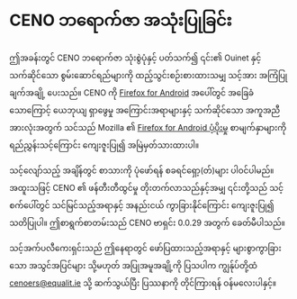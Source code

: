 # CENO ဘရောက်ဇာ အသုံးပြုခြင်း

ဤအခန်းတွင် CENO ဘရောက်ဇာ သုံးစွဲပုံနှင့် ပတ်သက်၍ ၎င်း၏ Ouinet နှင့် သက်ဆိုင်သော စွမ်းဆောင်ရည်များကို ထည့်သွင်းစဉ်းစားထားသမျှ သင့်အား အကြံပြုချက်အချို့ ပေးသည်။ CENO ကို [Firefox for Android][] အပေါ်တွင် အခြေခံသောကြောင့် ယေဘုယျ ရှာဖွေမှု အကြောင်းအရာများနှင့် သက်ဆိုင်သော အကူအညီအားလုံးအတွက် သင်သည် Mozilla ၏ [Firefox for Android ပံ့ပိုးမှု][] စာမျက်နှာများကို ရည်ညွှန်းသင့်ကြောင်း ကျေးဇူးပြု၍ အမြဲမှတ်သားထားပါ။

သင့်လျော်သည့် အချိန်တွင် စာသားကို ပုံဖော်ရန် စခရင်ရှော့(တ်)များ ပါဝင်ပါမည်။ အထူးသဖြင့် CENO ၏ ဖန်တီးတီထွင်မှု တိုးတက်လာသည်နှင့်အမျှ ၎င်းတို့သည်  သင့်စက်ပေါ်တွင် သင်မြင်သည့်အရာနှင့် အနည်းငယ် ကွာခြားနိုင်ကြောင်း ကျေးဇူးပြု၍  သတိပြုပါ။ ဤစာရွက်စာတမ်းသည် CENO ဗာရှင်း 0.0.29 အတွက် ခေတ်မီပါသည်။

သင့်အက်ပလီကေးရှင်းသည် ဤနေရာတွင် ဖော်ပြထားသည့်အရာနှင့် များစွာကွာခြားသော အသွင်အပြင်များ သို့မဟုတ် အပြုအမူအချို့ကို ပြသပါက ကျွန်ုပ်တို့ထံ [cenoers@equalit.ie](mailto:cenoers@equalit.ie) သို့ ဆက်သွယ်ပြီး ပြဿနာကို တိုင်ကြားရန် ဝန်မလေးပါနှင့်။

[Firefox for Android]: https://www.mozilla.org/firefox/android/
[Firefox for Android ပံ့ပိုးမှု]: https://support.mozilla.org/en-US/products/mobile
